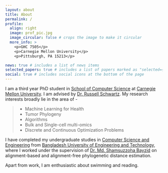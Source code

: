 ```yaml
---
layout: about
title: About
permalink: / 
profile:
  align: right
  image: prof_pic.jpg
  image_circular: false # crops the image to make it circular
  more_info: >
    <p>GHC 7505</p>
    <p>Carnegie Mellon University</p>
    <p>Pittsburgh, PA 15213</p>

news: true # includes a list of news items
selected_papers: true # includes a list of papers marked as "selected={true}"
social: true # includes social icons at the bottom of the page
---
```


I am a third year PhD student in [School of Computer Science](https://cs.cmu.edu/) at [Carnegie Mellon University](https://www.cmu.edu/). I am advised by [Dr. Russell Schwartz](https://cbd.cmu.edu/people/schwartz.html). My research interests broadly lie in the area of -


<blockquote>
  <ul>
      <li> Machine Learning for Health</li>
      <li> Tumor Phylogeny</li> 
      <li> Algorithms</li>
      <li> Bulk and Single-cell multi-omics</li>  
      <li> Discrete and Continuous Optimization Problems</li>
  </ul>

</blockquote>

I have completed my undergraduate studies in [Computer Science and Engineering](https://cse.buet.ac.bd/) from [Bangladesh University of Engineering and Technology](https://www.buet.ac.bd/web/), where I worked under the supervision of [Dr. Md. Shamsuzzoha Bayzid](https://cse.buet.ac.bd/faculty/faculty_detail/bayzid) on alignment-based and alignment-free phylogenetic distance estimation. 

Apart from work, I am enthusiastic about swimming and reading.



